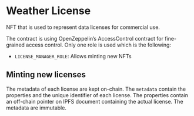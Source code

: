 # Weather License

NFT that is used to represent data licenses for commercial use.

The contract is using OpenZeppelin’s AccessControl contract for fine-grained access control. Only one role is used which is the following:

- `LICENSE_MANAGER_ROLE`: Allows minting new NFTs

## Minting new licenses

The metadata of each license are kept on-chain. The `metadata` contain the properties and the unique identifier of each license.
The properties contain an off-chain pointer on IPFS document containing the actual license. The metadata are immutable.